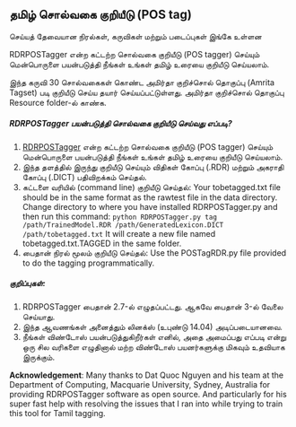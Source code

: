 ## தமிழ் சொல்வகை குறியீடு (POS tag) 
செய்யத் தேவையான நிரல்கள், கருவிகள் மற்றும் படைப்புகள் இங்கே உள்ளன

RDRPOSTagger என்ற கட்டற்ற சொல்வகை குறியீடு (POS tagger) செய்யும் மென்பொருளை பயன்படுத்தி நீங்கள் உங்கள் தமிழ் உரையை குறியீடு செய்யலாம்.

இந்த கருவி 30 சொல்வகைகள் கொண்ட அமிர்தா குறிச்சொல் தொகுப்பு (Amrita Tagset) படி குறியீடு செய்ய தயார் செய்யப்பட்டுள்ளது. அமிர்தா குறிச்சொல் தொகுப்பு Resource folder-ல் காண்க.

##### RDRPOSTagger பயன்படுத்தி சொல்வகை குறியீடு செய்வது எப்படி?

1. [RDRPOSTagger](http://rdrpostagger.sourceforge.net/) என்ற கட்டற்ற சொல்வகை குறியீடு (POS tagger) செய்யும் மென்பொருளை பயன்படுத்தி நீங்கள் உங்கள் தமிழ் உரையை குறியீடு செய்யலாம்.
2. இந்த தளத்தில் இருந்து குறியீடு செய்யும் விதிகள் கோப்பு (.RDR) மற்றும் அகராதி கோப்பு (.DICT) பதிவிறக்கம் செய்தல்.
3. கட்டளை வரியில் (command line) குறியீடு செய்தல்: Your tobetagged.txt file should be in the same format as the rawtest file in the data directory. Change directory to where you have installed RDRPOSTagger.py and then run this command: `python RDRPOSTagger.py tag /path/TrainedModel.RDR /path/GeneratedLexicon.DICT /path/tobetagged.txt` It will create a new file named tobetagged.txt.TAGGED in the same folder.
4. பைதான் நிரல் மூலம் குறியீடு செய்தல்: Use the POSTagRDR.py file provided to do the tagging programmatically.

##### குறிப்புகள்:

1. RDRPOSTagger பைதான் 2.7-ல் எழுதப்பட்டது. ஆகவே பைதான் 3-ல் வேலை செய்யாது.
2. இந்த ஆவணங்கள் அனைத்தும் லினக்ஸ் (உபுண்டு 14.04) அடிப்படையானவை. 
3. நீங்கள் விண்டோஸ் பயன்படுத்துகிறீர்கள் எனில், அதை அமைப்பது எப்படி என்று ஒரு சில வரிகளை எழுதினால் மற்ற விண்டோஸ் பயனர்களுக்கு மிகவும் உதவியாக இருக்கும்.

**Acknowledgement**: Many thanks to Dat Quoc Nguyen and his team at the Department of Computing, Macquarie University, Sydney, Australia for providing RDRPOSTagger software as open source. And particularly for his super fast help with resolving the issues that I ran into while trying to train this tool for Tamil tagging.

